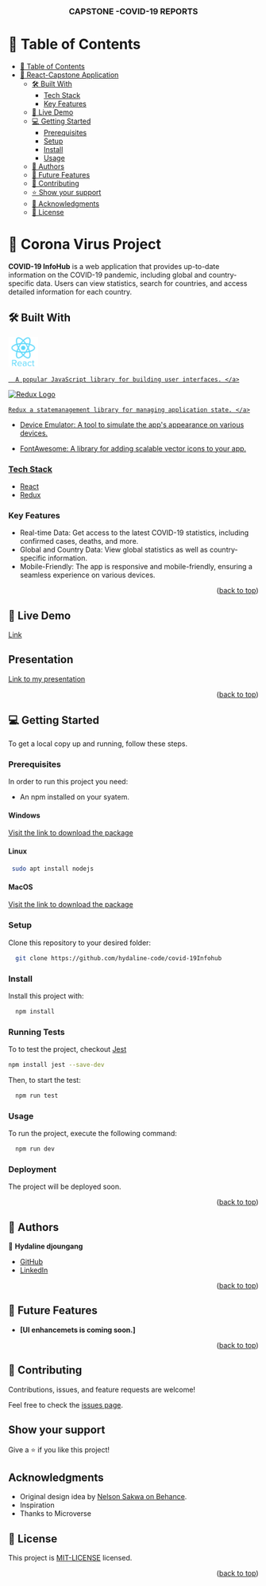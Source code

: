 <a name="readme-top"></a>

<div align="center">
  <!-- You are encouraged to replace this logo with your own! Otherwise you can also remove it. -->
  <br/>

  <h3><b>CAPSTONE -COVID-19 REPORTS</b></h3>

</div>

<!-- TABLE OF CONTENTS -->

# 📗 Table of Contents

- [📗 Table of Contents](#-table-of-contents)
- [📖 React-Capstone Application ](#-react-list-application-)
  - [🛠 Built With ](#-built-with-)
    - [Tech Stack ](#tech-stack-)
    - [Key Features ](#key-features-)
  - [🚀 Live Demo ](#-live-demo-)
  - [💻 Getting Started ](#-getting-started-)
    - [Prerequisites](#prerequisites)
    - [Setup](#setup)
    - [Install](#install)
    - [Usage](#usage)
  - [👥 Authors ](#-authors-)
  - [🔭 Future Features ](#-future-features-)
  - [🤝 Contributing ](#-contributing-)
  - [⭐️ Show your support ](#️-show-your-support-)
  - [🙏 Acknowledgments ](#-acknowledgments-)
  - [📝 License ](#-license-)

<!-- PROJECT DESCRIPTION -->

# 📖 Corona Virus  Project <a name="health-project"></a>

**COVID-19 InfoHub** is a web application that provides up-to-date information on the COVID-19 pandemic, including global and country-specific data. Users can view statistics, search for countries, and access detailed information for each country.

## 🛠 Built With <a name="built-with"></a>

  <a href="https://reactjs.org/" target="_blank" rel="noreferrer"> <img
      src="https://raw.githubusercontent.com/devicons/devicon/master/icons/react/react-original-wordmark.svg"
      alt="react" width="60" height="60" />
      
      A popular JavaScript library for building user interfaces. </a>
<a href='https://redux.js.org'><img src='https://camo.githubusercontent.com/f28b5bc7822f1b7bb28a96d8d09e7d79169248fc/687474703a2f2f692e696d6775722e636f6d2f4a65567164514d2e706e67' height='60' alt='Redux Logo' aria-label='redux.js.org' /> 

    Redux a statemanagement library for managing application state. </a>

  -  Device Emulator: A tool to simulate the app's appearance on various devices.

- FontAwesome: A library for adding scalable vector icons to your app.

### Tech Stack <a name="tech-stack"></a>
- [React](https://react.dev/learn/installation/)
 - [Redux](https://redux.js.org/)

### Key Features <a name="key-features"></a>

- Real-time Data: Get access to the latest    COVID-19 statistics, including confirmed cases, deaths, and more.
- Global and Country Data: View global statistics as well as country-specific information.
- Mobile-Friendly: The app is responsive and mobile-friendly, ensuring a seamless experience on various devices.

<p align="right">(<a href="#readme-top">back to top</a>)</p>

## 🚀 Live Demo <a name="live-demo"></a>

[Link](https://dev--grand-beignet-763e0c.netlify.app/)

## Presentation

[Link to my presentation](https://www.loom.com/share/0e997299fe7a4a4cbf6e1f841ff48830?sid=390bba7e-89f2-465e-9aa2-3a133de8767c)

<p align="right">(<a href="#readme-top">back to top</a>)</p>

## 💻 Getting Started <a name="getting-started"></a>

To get a local copy up and running, follow these steps.

### Prerequisites

In order to run this project you need:

- An npm installed on your syatem.

#### Windows

[Visit the link to download the package](https://nodejs.org/dist/v18.15.0/node-v18.15.0-x86.msi)

#### Linux

```sh
 sudo apt install nodejs
```

#### MacOS

[Visit the link to download the package](https://nodejs.org/dist/v18.15.0/node-v18.15.0.pkg)

### Setup

Clone this repository to your desired folder:

```sh
  git clone https://github.com/hydaline-code/covid-19Infohub
```

### Install

Install this project with:

```sh
  npm install
```

### Running Tests

To to test the project, checkout [Jest](https://jestjs.io/)

```sh
npm install jest --save-dev
```

Then, to start the test:

```sh
  npm run test
```

### Usage

To run the project, execute the following command:

```sh
  npm run dev
```

### Deployment

The project will be deployed soon.

<p align="right">(<a href="#readme-top">back to top</a>)</p>

<!-- AUTHORS -->

## 👥 Authors <a name="authors"></a>

👤 **Hydaline djoungang**
- [GitHub](https://github.com/hydaline-code)
- [LinkedIn](https://www.linkedin.com/in/hydaline-djougang-0851aa21a/)


<p align="right">(<a href="#readme-top">back to top</a>)</p>

## 🔭 Future Features <a name="future-features"></a>

- **[UI enhancemets is coming soon.]**

<p align="right">(<a href="#readme-top">back to top</a>)</p>

<!-- CONTRIBUTING -->

## 🤝 Contributing <a name="contributing"></a>

Contributions, issues, and feature requests are welcome!

Feel free to check the [issues page](../../issues/).

## Show your support

Give a ⭐️ if you like this project!

## Acknowledgments

- Original design idea by [Nelson Sakwa on Behance](https://www.behance.net/sakwadesignstudio).
- Inspiration
- Thanks to Microverse

## 📝 License <a name="license"></a>

This project is [MIT-LICENSE](https://github.com/hydaline-code/space-travelers-hub/blob/dev/LICENSE) licensed.

<p align="right">(<a href="#readme-top">back to top</a>)</p>



